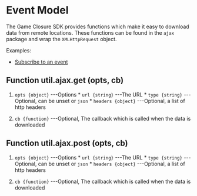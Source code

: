 # Event Model

The Game Closure SDK provides functions which make it easy to 
download data from remote locations. These functions can be found
in the `ajax` package and wrap the `XMLHttpRequest` object.

Examples:

* [Subscribe to an event](../example/ui-list-ajax/)

## Function util.ajax.get (opts, cb)
1. `opts {object}` ---Options
       * `url {string}` ---The URL
       * `type {string}` ---Optional, can be unset or `json`
       * `headers {object}` ---Optional, a list of http headers
    
2. `cb {function}` ---Optional, The callback which is called when the data is downloaded

## Function util.ajax.post (opts, cb)
1. `opts {object}` ---Options
       * `url {string}` ---The URL
       * `type {string}` ---Optional, can be unset or `json`
       * `headers {object}` ---Optional, a list of http headers
    
2. `cb {function}` ---Optional, The callback which is called when the data is downloaded
